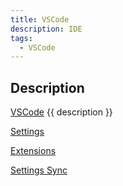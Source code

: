 ```yaml
---
title: VSCode
description: IDE
tags:
  - VSCode
---
```


## Description

[VSCode](https://code.visualstudio.com/download "Official Site") {{ description }}

<div class="outter-container">
    <div class="item-00 box1"><a href="settings/"><p>Settings</p></a></div>
    <div class="item-00 box1"><a href="extensions/"><p>Extensions</p></a></div>
    <div class="item-00 box1"><a href="settings-sync/"><p>Settings Sync</p></a></div>  
</div>

